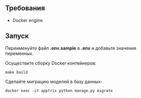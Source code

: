## Требования ##

- Docker engine


## Запуск ##

Переименуйте файл **.env.sample** в **.env** и добавьте значения переменных.

Осуществите сборку Docker контейнеров:
```
make build
```

Сделайте миграцию моделей в базу данных:
```
docker exec -it apptrix python manage.py migrate
```
